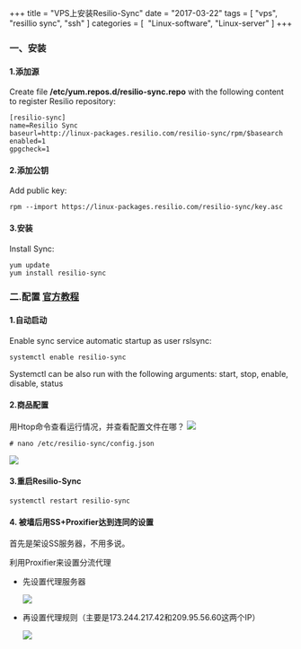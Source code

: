 +++
title = "VPS上安装Resilio-Sync"
date = "2017-03-22"
tags = [ "vps", "resillio sync", "ssh"  ]
categories = [
​	"Linux-software",
​	 "Linux-server"
]
+++

### 一、安装
#### 1.添加源
Create file **/etc/yum.repos.d/resilio-sync.repo** with the following content to register Resilio repository:

```
[resilio-sync]
name=Resilio Sync
baseurl=http://linux-packages.resilio.com/resilio-sync/rpm/$basearch
enabled=1
gpgcheck=1
```

 <!-- more -->

#### 2.添加公钥
Add public key:
```
rpm --import https://linux-packages.resilio.com/resilio-sync/key.asc
```
#### 3.安装
Install Sync:
```
yum update
yum install resilio-sync
```
### 二.配置 **[官方教程](https://help.getsync.com/hc/en-us/articles/206178924-Installing-Sync-package-on-Linux)**

#### 1.自动启动
Enable sync service automatic startup as user rslsync:
```
systemctl enable resilio-sync
```
Systemctl can be also run with the following arguments: start, stop, enable, disable, status

#### 2.商品配置
用Htop命令查看运行情况，并查看配置文件在哪？
![](http://p.xbay.top/snipaste_20170322_175233.png)
```
# nano /etc/resilio-sync/config.json
```
![](http://p.xbay.top/snipaste_20170322_175155.png)
#### 3.重启Resilio-Sync
```
systemctl restart resilio-sync
```

#### 4. 被墙后用SS+Proxifier达到连同的设置

首先是架设SS服务器，不用多说。

利用Proxifier来设置分流代理

* 先设置代理服务器

  ![](http://p.jtree.cc/blog/20181205131855.png?imageslim)

* 再设置代理规则（主要是173.244.217.42和209.95.56.60这两个IP）

  ![](http://p.jtree.cc/blog/20181205131918.png?imageslim)


